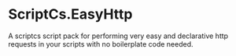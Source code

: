 ScriptCs.EasyHttp
=================

A scriptcs script pack for performing very easy and declarative http requests in your scripts with no boilerplate code needed.
